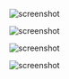 ![screenshot](https://i.imgur.com/PmlvblF.png)

![screenshot](https://i.imgur.com/LfB5Yqt.png)

![screenshot](https://i.imgur.com/rrxdcv6.png)

![screenshot](https://i.imgur.com/IFDjo9l.png)
